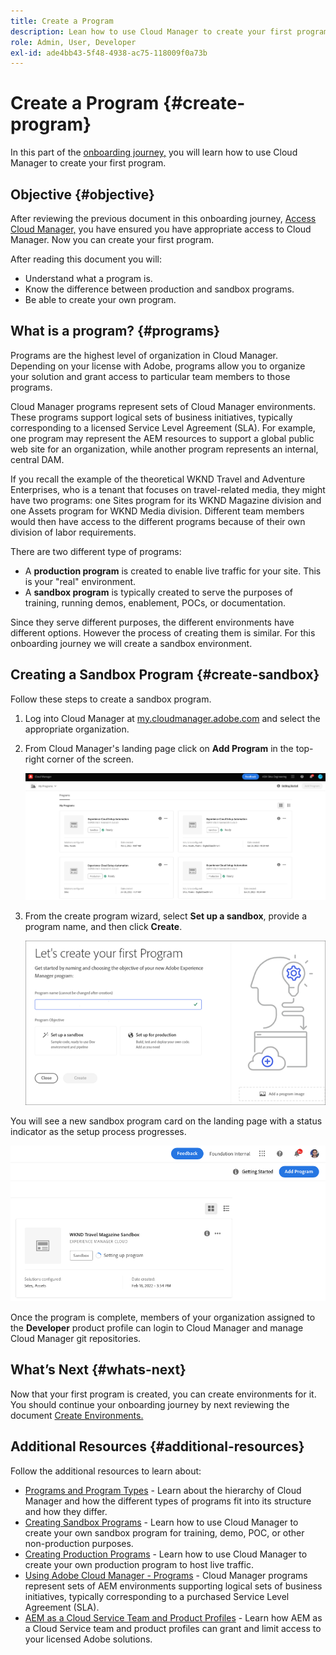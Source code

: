 ```yaml
---
title: Create a Program
description: Lean how to use Cloud Manager to create your first program.
role: Admin, User, Developer
exl-id: ade4bb43-5f48-4938-ac75-118009f0a73b
---
```

# Create a Program {#create-program}

In this part of the [onboarding journey,](overview.md) you will learn how to use Cloud Manager to create your first program.

## Objective {#objective}

After reviewing the previous document in this onboarding journey, [Access Cloud Manager,](cloud-manager.md) you have ensured you have appropriate access to Cloud Manager. Now you can create your first program.

After reading this document you will:

* Understand what a program is.
* Know the difference between production and sandbox programs.
* Be able to create your own program.

## What is a program? {#programs}

Programs are the highest level of organization in Cloud Manager. Depending on your license with Adobe, programs allow you to organize your solution and grant access to particular team members to those programs.

Cloud Manager programs represent sets of Cloud Manager environments. These programs support logical sets of business initiatives, typically corresponding to a licensed Service Level Agreement (SLA). For example, one program may represent the AEM resources to support a global public web site for an organization, while another program represents an internal, central DAM.

If you recall the example of the theoretical WKND Travel and Adventure Enterprises, who is a tenant that focuses on travel-related media, they might have two programs: one Sites program for its WKND Magazine division and one Assets program for WKND Media division. Different team members would then have access to the different programs because of their own division of labor requirements.

There are two different type of programs:

* A **production program** is created to enable live traffic for your site. This is your "real" environment.
* A **sandbox program** is typically created to serve the purposes of training, running demos, enablement, POCs, or documentation.

Since they serve different purposes, the different environments have different options. However the process of creating them is similar. For this onboarding journey we will create a sandbox environment.

## Creating a Sandbox Program {#create-sandbox}

Follow these steps to create a sandbox program.

1. Log into Cloud Manager at [my.cloudmanager.adobe.com](https://my.cloudmanager.adobe.com/) and select the appropriate organization.
 
1. From Cloud Manager's landing page click on **Add Program** in the top-right corner of the screen.

   ![Cloud Manager landing page](/help/implementing/cloud-manager/getting-access-to-aem-in-cloud/assets/first_timelogin1.png) 

1. From the create program wizard, select **Set up a sandbox**, provide a program name, and then click **Create**.

   ![Program type creation](/help/implementing/cloud-manager/getting-access-to-aem-in-cloud/assets/create-sandbox.png)

You will see a new sandbox program card on the landing page with a status indicator as the setup process progresses.

![Sandbox creation from overview page](/help/implementing/cloud-manager/getting-access-to-aem-in-cloud/assets/program-create-setupdemo2.png)

Once the program is complete, members of your organization assigned to the **Developer** product profile can login to Cloud Manager and manage Cloud Manager git repositories.

## What’s Next {#whats-next}

Now that your first program is created, you can create environments for it. You should continue your onboarding journey by next reviewing the document [Create Environments.](create-environments.md)

## Additional Resources {#additional-resources}

Follow the additional resources to learn about:

* [Programs and Program Types](/help/implementing/cloud-manager/getting-access-to-aem-in-cloud/program-types.md) - Learn about the hierarchy of Cloud Manager and how the different types of programs fit into its structure and how they differ.
* [Creating Sandbox Programs](/help/implementing/cloud-manager/getting-access-to-aem-in-cloud/creating-sandbox-programs.md) - Learn how to use Cloud Manager to create your own sandbox program for training, demo, POC, or other non-production purposes.
* [Creating Production Programs](/help/implementing/cloud-manager/getting-access-to-aem-in-cloud/creating-production-programs.md) - Learn how to use Cloud Manager to create your own production program to host live traffic.
* [Using Adobe Cloud Manager - Programs](https://experienceleague.adobe.com/docs/experience-manager-learn/cloud-service/cloud-manager/programs.html) - Cloud Manager programs represent sets of AEM environments supporting logical sets of business initiatives, typically corresponding to a purchased Service Level Agreement (SLA).
* [AEM as a Cloud Service Team and Product Profiles](/help/onboarding/aem-cs-team-product-profiles.md) - Learn how AEM as a Cloud Service team and product profiles can grant and limit access to your licensed Adobe solutions.
